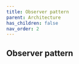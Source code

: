 ```yaml
---
title: Observer pattern
parent: Architecture
has_children: false
nav_order: 2
---
```


## Observer pattern
